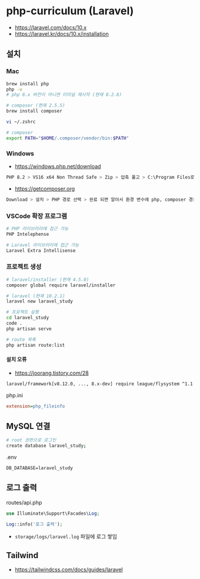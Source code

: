 # php-curriculum (Laravel)
* https://laravel.com/docs/10.x
* https://laravel.kr/docs/10.x/installation

## 설치
### Mac
```sh
brew install php
php -v
# php 8.x 버전이 아니면 터미널 재시작 (현재 8.2.6)

# composer (현재 2.5.5)
brew install composer
```
```sh
vi ~/.zshrc

# composer
export PATH="$HOME/.composer/vendor/bin:$PATH"
```

### Windows
* https://windows.php.net/download
```sh
PHP 8.2 > VS16 x64 Non Thread Safe > Zip > 압축 풀고 > C:\Program Files로 이동
```

* https://getcomposer.org
```sh
Download > 설치 > PHP 경로 선택 > 완료 되면 알아서 환경 변수에 php, composer 경로 추가 됨
```

### VSCode 확장 프로그램
```sh
# PHP 라이브러리에 접근 가능
PHP Intelephense

# Laravel 라이브러리에 접근 가능
Laravel Extra Intellisense
```

### 프로젝트 생성
```sh
# laravel/installer (현재 4.5.0)
composer global require laravel/installer

# laravel (현재 10.2.1)
laravel new laravel_study

# 프로젝트 실행
cd laravel_study
code .
php artisan serve

# route 목록
php artisan route:list
```

#### 설치 오류
* https://joorang.tistory.com/28
```sh
laravel/framework[v8.12.0, ..., 8.x-dev] require league/flysystem ^1.1 -> satisfiable by league/flysystem[1.1.0, ..., 1.x-dev]
```
php.ini
```ini
extension=php_fileinfo
```

## MySQL 연결
```sh
# root 권한으로 로그인
create database laravel_study;
```
.env
```env
DB_DATABASE=laravel_study
```

## 로그 출력
routes/api.php
```php
use Illuminate\Support\Facades\Log;

Log::info('로그 출력');
```

* `storage/logs/laravel.log` 파일에 로그 쌓임

## Tailwind
* https://tailwindcss.com/docs/guides/laravel
